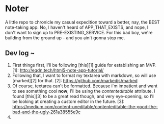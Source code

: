 # Noter
A little repo to chronicle my casual expedition toward a better, nay, the BEST note-taking app. No, I haven't heard of APP_THAT_EXISTS, and nope, I don't want to sign up to PRE-EXISTING_SERVICE. For this bad boy, we're building from the ground up - and you ain't gonna stop me.

## Dev log ~
1. First things first, I'll be following [this][1] guide for establishing an MVP.
[1]: http://eqdn.tech/html5-note-app-tutorial/
2. Following that, I want to format my textarea with markdown, so will use [marked][2] for that.
[2]: https://github.com/markedjs/marked
3. Of course, textarea can't be formatted. Because i'm impatient and want to see something cool **now**, I'll be using the *contenteditable* attribute. I found [this][3] to be a great read though, and very eye-opening, so I'll be looking at creating a custom editor in the future.
[3]: https://medium.com/content-uneditable/contenteditable-the-good-the-bad-and-the-ugly-261a38555e9c
4. 
